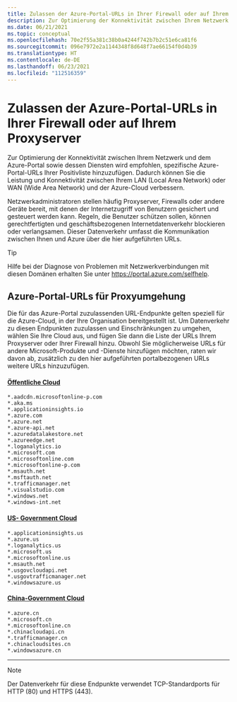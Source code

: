 ```yaml
---
title: Zulassen der Azure-Portal-URLs in Ihrer Firewall oder auf Ihrem Proxyserver
description: Zur Optimierung der Konnektivität zwischen Ihrem Netzwerk und dem Azure-Portal sowie dessen Diensten wird empfohlen, diese URLs Ihrer Positivliste hinzuzufügen.
ms.date: 06/21/2021
ms.topic: conceptual
ms.openlocfilehash: 70e2f55a381c38b0a4244f742b7b2c51e6ca81f6
ms.sourcegitcommit: 096e7972e2a1144348f8d648f7ae66154f0d4b39
ms.translationtype: HT
ms.contentlocale: de-DE
ms.lasthandoff: 06/23/2021
ms.locfileid: "112516359"
---
```

# <a name="allow-the-azure-portal-urls-on-your-firewall-or-proxy-server"></a>Zulassen der Azure-Portal-URLs in Ihrer Firewall oder auf Ihrem Proxyserver

Zur Optimierung der Konnektivität zwischen Ihrem Netzwerk und dem Azure-Portal sowie dessen Diensten wird empfohlen, spezifische Azure-Portal-URLs Ihrer Positivliste hinzuzufügen. Dadurch können Sie die Leistung und Konnektivität zwischen Ihrem LAN (Local Area Network) oder WAN (Wide Area Network) und der Azure-Cloud verbessern.

Netzwerkadministratoren stellen häufig Proxyserver, Firewalls oder andere Geräte bereit, mit denen der Internetzugriff von Benutzern gesichert und gesteuert werden kann. Regeln, die Benutzer schützen sollen, können gerechtfertigten und geschäftsbezogenen Internetdatenverkehr blockieren oder verlangsamen. Dieser Datenverkehr umfasst die Kommunikation zwischen Ihnen und Azure über die hier aufgeführten URLs.

> [!TIP]
> Hilfe bei der Diagnose von Problemen mit Netzwerkverbindungen mit diesen Domänen erhalten Sie unter https://portal.azure.com/selfhelp.

## <a name="azure-portal-urls-for-proxy-bypass"></a>Azure-Portal-URLs für Proxyumgehung

Die für das Azure-Portal zuzulassenden URL-Endpunkte gelten speziell für die Azure-Cloud, in der Ihre Organisation bereitgestellt ist. Um Datenverkehr zu diesen Endpunkten zuzulassen und Einschränkungen zu umgehen, wählen Sie Ihre Cloud aus, und fügen Sie dann die Liste der URLs Ihrem Proxyserver oder Ihrer Firewall hinzu. Obwohl Sie möglicherweise URLs für andere Microsoft-Produkte und -Dienste hinzufügen möchten, raten wir davon ab, zusätzlich zu den hier aufgeführten portalbezogenen URLs weitere URLs hinzuzufügen.

#### <a name="public-cloud"></a>[Öffentliche Cloud](#tab/public-cloud)

```
*.aadcdn.microsoftonline-p.com
*.aka.ms
*.applicationinsights.io
*.azure.com
*.azure.net
*.azure-api.net
*.azuredatalakestore.net
*.azureedge.net
*.loganalytics.io
*.microsoft.com
*.microsoftonline.com
*.microsoftonline-p.com
*.msauth.net
*.msftauth.net
*.trafficmanager.net
*.visualstudio.com
*.windows.net
*.windows-int.net
```

#### <a name="us-government-cloud"></a>[US- Government Cloud](#tab/us-government-cloud)

```
*.applicationinsights.us
*.azure.us
*.loganalytics.us
*.microsoft.us
*.microsoftonline.us
*.msauth.net
*.usgovcloudapi.net
*.usgovtrafficmanager.net
*.windowsazure.us
```

#### <a name="china-government-cloud"></a>[China-Government Cloud](#tab/china-government-cloud)

```
*.azure.cn
*.microsoft.cn
*.microsoftonline.cn
*.chinacloudapi.cn
*.trafficmanager.cn
*.chinacloudsites.cn
*.windowsazure.cn
```
---

> [!NOTE]
> Der Datenverkehr für diese Endpunkte verwendet TCP-Standardports für HTTP (80) und HTTPS (443).
